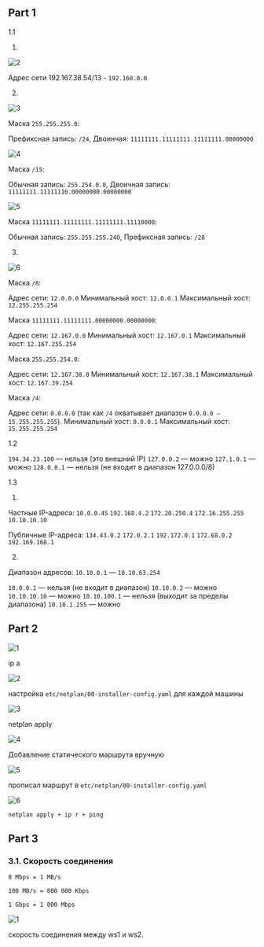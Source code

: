 ## Part 1

 1.1 
 
 1.

   ![2](https://i.imgur.com/Z0KuSXu.png)

   Адрес сети 192.167.38.54/13 - `192.160.0.0`

 2.

   ![3](https://i.imgur.com/4lN6VLo.png)

   Маска `255.255.255.0`:

   Префиксная запись: `/24`, Двоинчая: `11111111.11111111.11111111.00000000`

   ![4](https://i.imgur.com/SgNA2A7.png)

   Маска `/15`:

   Обычная запись: `255.254.0.0`, Двоичная запись: `11111111.11111110.00000000.00000000`

   ![5](https://i.imgur.com/sKGqSgD.png)
 
   Маска `11111111.11111111.11111111.11110000`:

   Обычная запись: `255.255.255.240`, Префиксная запись: `/28`

 3.
   
   ![6](https://i.imgur.com/twp8V0i.png)

   Маска `/8`:
   
   Адрес сети: `12.0.0.0`
   Минимальный хост: `12.0.0.1`
   Максимальный хост: `12.255.255.254`


   Маска `11111111.11111111.00000000.00000000`:

   Адрес сети: `12.167.0.0`
   Минимальный хост: `12.167.0.1`
   Максимальный хост: `12.167.255.254`


   Маска `255.255.254.0`:

   Адрес сети: `12.167.38.0`
   Минимальный хост: `12.167.38.1`
   Максимальный хост: `12.167.39.254`


   Маска `/4`:

   Адрес сети: `0.0.0.0` (так как `/4` охватывает диапазон `0.0.0.0 — 15.255.255.255`).
   Минимальный хост: `0.0.0.1`
   Максимальный хост: `15.255.255.254`

 1.2

   `194.34.23.100` — нельзя (это внешний IP)
   `127.0.0.2` — можно
   `127.1.0.1` — можно
   `128.0.0.1` — нельзя (не входит в диапазон 127.0.0.0/8)

 1.3

 1.
   Частные IP-адреса:
      `10.0.0.45`
      `192.168.4.2`
      `172.20.250.4`
      `172.16.255.255` 
      `10.10.10.10` 

   Публичные IP-адреса:
      `134.43.0.2`
      `172.0.2.1`
      `192.172.0.1`
      `172.68.0.2`
      `192.169.168.1`
 
 2.
   Диапазон адресов: `10.10.0.1` — `10.10.63.254`

   `10.0.0.1` — нельзя (не входит в диапазон)
   `10.10.0.2` — можно
   `10.10.10.10` — можно
   `10.10.100.1` — нельзя (выходит за пределы диапазона)
   `10.10.1.255` — можно

## Part 2

 ![1](https://i.imgur.com/RxjY03g.png)

 ip a

 ![2](https://i.imgur.com/Gu6UAT2.png)

 настройка `etc/netplan/00-installer-config.yaml` для каждой машины

 ![3](https://i.imgur.com/j8Y7Rsr.png)

 netplan apply

 ![4](https://i.imgur.com/kBp9J9v.png)

 Добавление статического маршрута вручную

 ![5](https://i.imgur.com/DjTPWvc.png)

 прописал маршрут в `etc/netplan/00-installer-config.yaml`

 ![6](https://i.imgur.com/stwDu79.png)

 `netplan apply + ip r + ping`
 
## Part 3

 ### 3.1. Скорость соединения

 `8 Mbps = 1 MB/s`

 `100 MB/s = 800 000 Kbps`

 `1 Gbps = 1 000 Mbps`

 ![1](https://i.imgur.com/Y8WHnPV.png)

 скорость соединения между ws1 и ws2.

 
 

